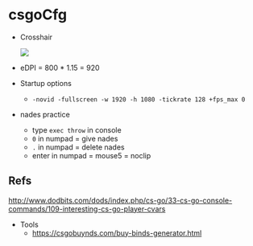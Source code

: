 # csgoCfg

* Crosshair

	![](https://i.imgur.com/QRZPDM0.png)

* eDPI = 800 * 1.15 = 920

* Startup options
	* `-novid -fullscreen -w 1920 -h 1080 -tickrate 128 +fps_max 0`

* nades practice
   * type `exec throw` in console
   * `0` in numpad = give nades
   * `.` in numpad = delete nades
   * enter in numpad = mouse5 = noclip

## Refs

http://www.dodbits.com/dods/index.php/cs-go/33-cs-go-console-commands/109-interesting-cs-go-player-cvars

* Tools
    * https://csgobuynds.com/buy-binds-generator.html
